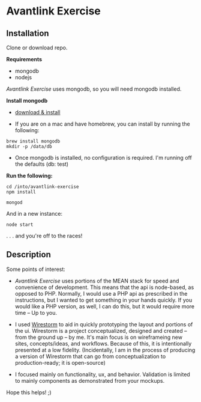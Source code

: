 # Avantlink Exercise #

## Installation ##

Clone or download repo.

**Requirements**

- mongodb
- nodejs

*Avantlink Exercise* uses mongodb, so you will need mongodb installed.  

**Install mongodb**

- [download & install](https://www.mongodb.com/download-center#community)

- If you are on a mac and have homebrew, you can install by running the following:

```
brew install mongodb
mkdir -p /data/db
```

- Once mongodb is installed, no configuration is required.  I'm running off the defaults (db: test)

**Run the following:**

```
cd /into/avantlink-exercise
npm install
```

```
mongod
```

And in a new instance:
```
node start
```

. . . and you're off to the races!

## Description ##

Some points of interest:

- *Avantlink Exercise* uses portions of the MEAN stack for speed and convenience of development.  This means that the api is node-based, as opposed to PHP.  Normally, I would use a PHP api as prescribed in the instructions, but I wanted to get something in your hands quickly.  If you would like a PHP version, as well, I can do this, but it would require more time &ndash; Up to you.

- I used [Wirestorm](https://github.com/jaderigby/wirestorm2) to aid in quickly prototyping the layout and portions of the ui.  Wirestorm is a project conceptualized, designed and created &ndash; from the ground up &ndash; by me.
It's main focus is on wireframeing new sites, concepts/ideas, and workflows.  Because of this, it is intentionally presented at a low fidelity.  (Incidentally, I am in the process of producing a version of Wirestorm that can go from conceptualization to production-ready; it is open-source)

- I focused mainly on functionality, ux, and behavior.  Validation is limited to mainly components as demonstrated from your mockups.

Hope this helps! ;)
